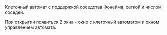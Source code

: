 Клеточный автомат с поддержкой соседства Фонейма, сеткой и числом соседей. 

При открытии появиться 2 окна - окно с клеточный автоматом и окном управлением автомата.
